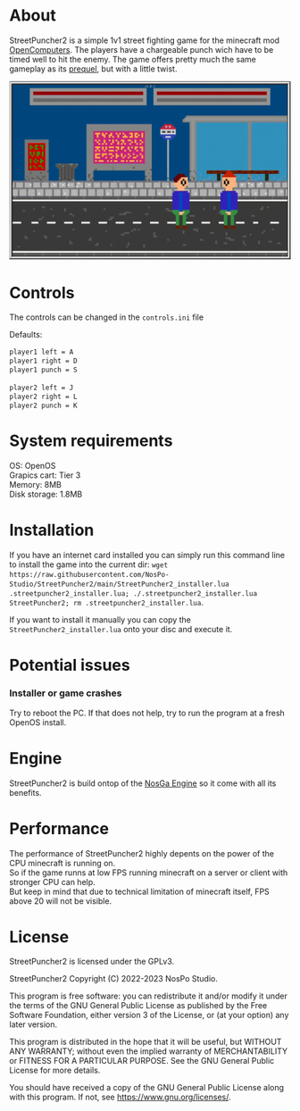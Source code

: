 # About
StreetPuncher2 is a simple 1v1 street fighting game for the minecraft mod [OpenComputers](https://beta.curseforge.com/minecraft/mc-mods/opencomputers).  The players have a chargeable punch wich have to be timed well to hit the enemy.
The game offers pretty much the same gameplay as its [prequel](https://github.com/MisterNoNameLP/StreetPuncher), but with a little twist.

![](preview.gif)

# Controls
The controls can be changed in the `controls.ini` file

Defaults:  
```
player1 left = A  
player1 right = D  
player1 punch = S  

player2 left = J  
player2 right = L  
player2 punch = K  
``` 

# System requirements
OS: OpenOS  
Grapics cart: Tier 3  
Memory: 8MB  
Disk storage: 1.8MB  

# Installation
If you have an internet card installed you can simply run this command line to install the game into the current dir: `wget https://raw.githubusercontent.com/NosPo-Studio/StreetPuncher2/main/StreetPuncher2_installer.lua .streetpuncher2_installer.lua; ./.streetpuncher2_installer.lua StreetPuncher2; rm .streetpuncher2_installer.lua`.

If you want to install it manually you can copy the `StreetPuncher2_installer.lua` onto your disc and execute it.

# Potential issues
### Installer or game crashes
Try to reboot the PC. If that does not help, try to run the program at a fresh OpenOS install.

# Engine
StreetPuncher2 is build ontop of the [NosGa Engine](https://github.com/NosPo-Studio/NosGa-Engine) so it come with all its benefits.

# Performance
The performance of StreetPuncher2 highly depents on the power of the CPU minecraft is running on.  
So if the game runns at low FPS running minecraft on a server or client with stronger CPU can help.  
But keep in mind that due to technical limitation of minecraft itself, FPS above 20 will not be visible. 

# License
StreetPuncher2 is licensed under the GPLv3.

StreetPuncher2 Copyright (C) 2022-2023 NosPo Studio.

This program is free software: you can redistribute it and/or modify it under the terms of the GNU General Public License as published by the Free Software Foundation, either version 3 of the License, or (at your option) any later version.

This program is distributed in the hope that it will be useful, but WITHOUT ANY WARRANTY; without even the implied warranty of MERCHANTABILITY or FITNESS FOR A PARTICULAR PURPOSE. See the GNU General Public License for more details.

You should have received a copy of the GNU General Public License along with this program. If not, see https://www.gnu.org/licenses/.